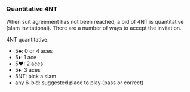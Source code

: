 ### Quantitative 4NT
When suit agreement has not been reached, a bid of 4NT is quantitative (slam invitational).
There are a number of ways to accept the invitation.

4NT quantitative:
   * 5♣: 0 or 4 aces
   * 5♦: 1 ace
   * 5♥: 2 aces
   * 5♠: 3 aces
   * 5NT: pick a slam
   * any 6-bid: suggested place to play (pass or correct)

